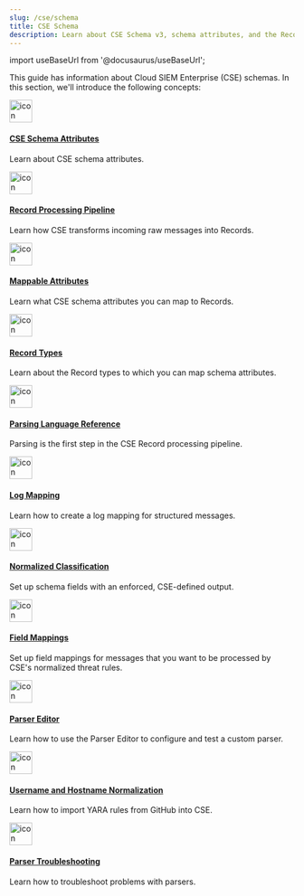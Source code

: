 ```yaml
---
slug: /cse/schema
title: CSE Schema
description: Learn about CSE Schema v3, schema attributes, and the Record processing pipeline.
---
```


import useBaseUrl from '@docusaurus/useBaseUrl';

This guide has information about Cloud SIEM Enterprise (CSE) schemas. In this section, we'll introduce the following concepts:

<div className="box-wrapper" markdown="1">
<div className="box smallbox1 card">
  <div className="container">
  <a href="/docs/cse/schema/schema-attributes"><img src={useBaseUrl('img/icons/operations/schema.png')} alt="icon" width="40"/><h4>CSE Schema Attributes</h4></a>
  <p>Learn about CSE schema attributes.</p>
  </div>
</div>
<div className="box smallbox2 card">
  <div className="container">
  <a href="/docs/cse/schema/record-processing-pipeline"><img src={useBaseUrl('img/icons/operations/schema.png')} alt="icon" width="40"/><h4>Record Processing Pipeline</h4></a>
  <p>Learn how CSE transforms incoming raw messages into Records.</p>
  </div>
</div>
<div className="box smallbox3 card">
  <div className="container">
  <a href="/docs/cse/schema/attributes-map-to-records"><img src={useBaseUrl('img/icons/operations/schema.png')} alt="icon" width="40"/><h4>Mappable Attributes</h4></a>
  <p>Learn what CSE schema attributes you can map to Records.</p>
  </div>
</div>
<div className="box smallbox4 card">
  <div className="container">
  <a href="/docs/cse/schema/cse-record-types"><img src={useBaseUrl('img/icons/operations/schema.png')} alt="icon" width="40"/><h4>Record Types</h4></a>
  <p>Learn about the Record types to which you can map schema attributes.</p>
  </div>
</div>
<div className="box smallbox5 card">
  <div className="container">
  <a href="/docs/cse/schema/parsing-language-reference-guide"><img src={useBaseUrl('img/icons/operations/schema.png')} alt="icon" width="40"/><h4>Parsing Language Reference</h4></a>
  <p>Parsing is the first step in the CSE Record processing pipeline.</p>
  </div>
</div>
<div className="box smallbox6 card">
  <div className="container">
  <a href="/docs/cse/schema/create-structured-log-mapping"><img src={useBaseUrl('img/icons/operations/schema.png')} alt="icon" width="40"/><h4>Log Mapping</h4></a>
  <p>Learn how to create a log mapping for structured messages.</p>
  </div>  
</div>
<div className="box smallbox7 card">
  <div className="container">
  <a href="/docs/cse/schema/cse-normalized-classification"><img src={useBaseUrl('img/icons/operations/schema.png')} alt="icon" width="40"/><h4>Normalized Classification</h4></a>
  <p>Set up schema fields with an enforced, CSE-defined output.</p>
  </div>
</div>
<div className="box smallbox8 card">
  <div className="container">
  <a href="/docs/cse/schema/field-mapping-security-event-sources"><img src={useBaseUrl('img/icons/operations/schema.png')} alt="icon" width="40"/><h4>Field Mappings</h4></a>
  <p>Set up field mappings for messages that you want to be processed by CSE's normalized threat rules.</p>
  </div>
</div>
<div className="box smallbox9 card">
  <div className="container">
  <a href="/docs/cse/schema/parser-editor"><img src={useBaseUrl('img/icons/operations/schema.png')} alt="icon" width="40"/><h4>Parser Editor</h4></a>
  <p>Learn how to use the Parser Editor to configure and test a custom parser.</p>
</div>
</div>
<div className="box smallbox10 card">
  <div className="container">
  <a href="/docs/cse/schema/username-and-hostname-normalization"><img src={useBaseUrl('img/icons/operations/schema.png')} alt="icon" width="40"/><h4>Username and Hostname Normalization</h4></a>
  <p>Learn how to import YARA rules from GitHub into CSE.</p>
  </div>
</div>
<div className="box smallbox11 card">
  <div className="container">
  <a href="/docs/cse/schema/parser-troubleshooting-tips"><img src={useBaseUrl('img/icons/operations/schema.png')} alt="icon" width="40"/><h4>Parser Troubleshooting</h4></a>
  <p>Learn how to troubleshoot problems with parsers.</p>
  </div>
</div>
</div>
